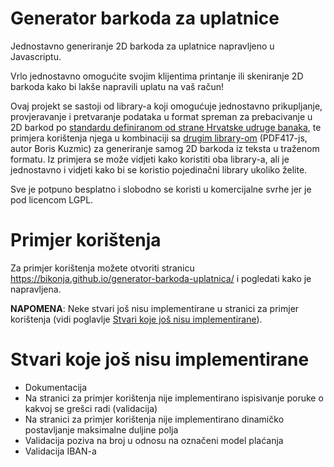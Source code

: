 # Generator barkoda za uplatnice
Jednostavno generiranje 2D barkoda za uplatnice napravljeno u Javascriptu.

Vrlo jednostavno omogućite svojim klijentima printanje ili skeniranje 2D barkoda kako bi lakše napravili uplatu na vaš račun!

Ovaj projekt se sastoji od library-a koji omogućuje jednostavno prikupljanje, provjeravanje i pretvaranje podataka u format spreman za prebacivanje u 2D barkod po [standardu definiranom od strane Hrvatske udruge banaka](http://www.hub.hr/sites/default/files/2dbc_0.pdf), te primjera korištenja njega u kombinaciji sa [drugim library-om](https://github.com/bkuzmic/pdf417-js) (PDF417-js, autor Boris Kuzmic) za generiranje samog 2D barkoda iz teksta u traženom formatu. Iz primjera se može vidjeti kako koristiti oba library-a, ali je jednostavno i vidjeti kako bi se koristio pojedinačni library ukoliko želite.

Sve je potpuno besplatno i slobodno se koristi u komercijalne svrhe jer je pod licencom LGPL.

# Primjer korištenja
Za primjer korištenja možete otvoriti stranicu https://bikonja.github.io/generator-barkoda-uplatnica/ i pogledati kako je napravljena.

**NAPOMENA**: Neke stvari još nisu implementirane u stranici za primjer korištenja (vidi poglavlje [Stvari koje još nisu implementirane](#stvari-koje-još-nisu-implementirane)).

# Stvari koje još nisu implementirane
* Dokumentacija
* Na stranici za primjer korištenja nije implementirano ispisivanje poruke o kakvoj se grešci radi (validacija)
* Na stranici za primjer korištenja nije implementirano dinamičko postavljanje maksimalne duljine polja
* Validacija poziva na broj u odnosu na označeni model plaćanja
* Validacija IBAN-a